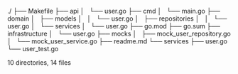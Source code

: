 ./
├── Makefile
├── api
│   └── user.go
├── cmd
│   └── main.go
├── domain
│   ├── models
│   │   └── user.go
│   ├── repositories
│   │   └── user.go
│   └── services
│       └── user.go
├── go.mod
├── go.sum
├── infrastructure
│   └── user.go
├── mocks
│   ├── mock_user_repository.go
│   └── mock_user_service.go
├── readme.md
└── services
    ├── user.go
    └── user_test.go

10 directories, 14 files

